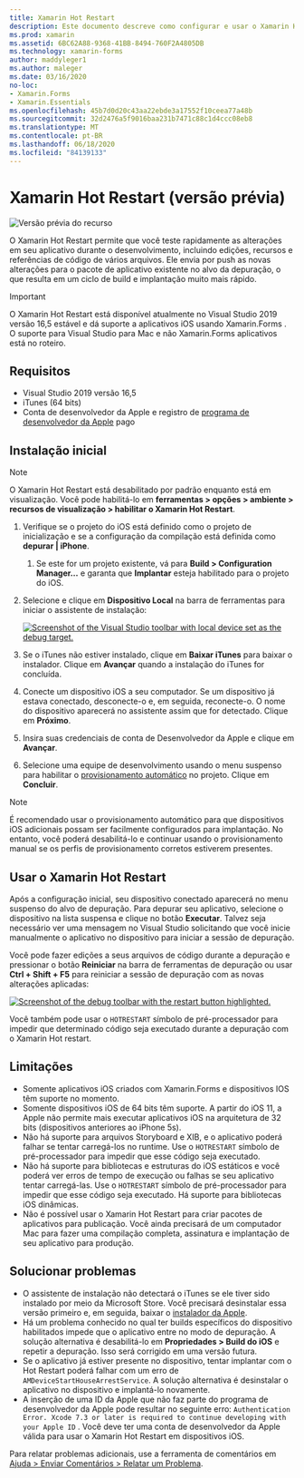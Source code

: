 ```yaml
---
title: Xamarin Hot Restart
description: Este documento descreve como configurar e usar o Xamarin Hot Restart para depurar um aplicativo iOS.
ms.prod: xamarin
ms.assetid: 6BC62A88-9368-41BB-8494-760F2A4805DB
ms.technology: xamarin-forms
author: maddyleger1
ms.author: maleger
ms.date: 03/16/2020
no-loc:
- Xamarin.Forms
- Xamarin.Essentials
ms.openlocfilehash: 45b7d0d20c43aa22ebde3a17552f10ceea77a48b
ms.sourcegitcommit: 32d2476a5f9016baa231b7471c88c1d4ccc08eb8
ms.translationtype: MT
ms.contentlocale: pt-BR
ms.lasthandoff: 06/18/2020
ms.locfileid: "84139133"
---
```

# <a name="xamarin-hot-restart-preview"></a>Xamarin Hot Restart (versão prévia)

![Versão prévia do recurso](~/media/shared/preview.png)

O Xamarin Hot Restart permite que você teste rapidamente as alterações em seu aplicativo durante o desenvolvimento, incluindo edições, recursos e referências de código de vários arquivos. Ele envia por push as novas alterações para o pacote de aplicativo existente no alvo da depuração, o que resulta em um ciclo de build e implantação muito mais rápido.

> [!IMPORTANT]
> O Xamarin Hot Restart está disponível atualmente no Visual Studio 2019 versão 16,5 estável e dá suporte a aplicativos iOS usando Xamarin.Forms . O suporte para Visual Studio para Mac e não Xamarin.Forms aplicativos está no roteiro.

## <a name="requirements"></a>Requisitos

- Visual Studio 2019 versão 16,5
- iTunes (64 bits)
- Conta de desenvolvedor da Apple e registro de [programa de desenvolvedor da Apple](https://developer.apple.com/programs) pago


## <a name="initial-setup"></a>Instalação inicial

> [!NOTE]
> O Xamarin Hot Restart está desabilitado por padrão enquanto está em visualização. Você pode habilitá-lo em **ferramentas > opções > ambiente > recursos de visualização > habilitar o Xamarin Hot Restart**.

1. Verifique se o projeto do iOS está definido como o projeto de inicialização e se a configuração da compilação está definida como **depurar | iPhone**.

   1. Se este for um projeto existente, vá para **Build > Configuration Manager…** e garanta que **Implantar** esteja habilitado para o projeto do iOS.

2. Selecione e clique em **Dispositivo Local** na barra de ferramentas para iniciar o assistente de instalação:

    [![](hot-restart-images/toolbar.png "Screenshot of the Visual Studio toolbar with local device set as the debug target.")](hot-restart-images/toolbar.png)

3. Se o iTunes não estiver instalado, clique em **Baixar iTunes** para baixar o instalador. Clique em **Avançar** quando a instalação do iTunes for concluída.

4. Conecte um dispositivo iOS a seu computador. Se um dispositivo já estava conectado, desconecte-o e, em seguida, reconecte-o. O nome do dispositivo aparecerá no assistente assim que for detectado. Clique em **Próximo**.

5. Insira suas credenciais de conta de Desenvolvedor da Apple e clique em **Avançar**.

6. Selecione uma equipe de desenvolvimento usando o menu suspenso para habilitar o [provisionamento automático](~/ios/get-started/installation/device-provisioning/automatic-provisioning.md) no projeto. Clique em **Concluir**.

> [!NOTE]
> É recomendado usar o provisionamento automático para que dispositivos iOS adicionais possam ser facilmente configurados para implantação. No entanto, você poderá desabilitá-lo e continuar usando o provisionamento manual se os perfis de provisionamento corretos estiverem presentes.

## <a name="use-xamarin-hot-restart"></a>Usar o Xamarin Hot Restart
Após a configuração inicial, seu dispositivo conectado aparecerá no menu suspenso do alvo de depuração. Para depurar seu aplicativo, selecione o dispositivo na lista suspensa e clique no botão **Executar**. Talvez seja necessário ver uma mensagem no Visual Studio solicitando que você inicie manualmente o aplicativo no dispositivo para iniciar a sessão de depuração.

Você pode fazer edições a seus arquivos de código durante a depuração e pressionar o botão **Reiniciar** na barra de ferramentas de depuração ou usar **Ctrl + Shift + F5** para reiniciar a sessão de depuração com as novas alterações aplicadas:

[![](hot-restart-images/restart.png "Screenshot of the debug toolbar with the restart button highlighted.")](hot-restart-images/toolbar.png)

Você também pode usar o `HOTRESTART` símbolo de pré-processador para impedir que determinado código seja executado durante a depuração com o Xamarin Hot restart.

## <a name="limitations"></a>Limitações

- Somente aplicativos iOS criados com Xamarin.Forms e dispositivos IOS têm suporte no momento.
- Somente dispositivos iOS de 64 bits têm suporte. A partir do iOS 11, a Apple não permite mais executar aplicativos iOS na arquitetura de 32 bits (dispositivos anteriores ao iPhone 5s).
- Não há suporte para arquivos Storyboard e XIB, e o aplicativo poderá falhar se tentar carregá-los no runtime. Use o `HOTRESTART` símbolo de pré-processador para impedir que esse código seja executado.
- Não há suporte para bibliotecas e estruturas do iOS estáticos e você poderá ver erros de tempo de execução ou falhas se seu aplicativo tentar carregá-las. Use o `HOTRESTART` símbolo de pré-processador para impedir que esse código seja executado. Há suporte para bibliotecas iOS dinâmicas.
- Não é possível usar o Xamarin Hot Restart para criar pacotes de aplicativos para publicação. Você ainda precisará de um computador Mac para fazer uma compilação completa, assinatura e implantação de seu aplicativo para produção.

## <a name="troubleshoot"></a>Solucionar problemas

- O assistente de instalação não detectará o iTunes se ele tiver sido instalado por meio da Microsoft Store. Você precisará desinstalar essa versão primeiro e, em seguida, baixar o [instalador da Apple](https://go.microsoft.com/fwlink/?linkid=2101014).
- Há um problema conhecido no qual ter builds específicos do dispositivo habilitados impede que o aplicativo entre no modo de depuração. A solução alternativa é desabilitá-lo em **Propriedades > Build do iOS** e repetir a depuração. Isso será corrigido em uma versão futura.
- Se o aplicativo já estiver presente no dispositivo, tentar implantar com o Hot Restart poderá falhar com um erro de `AMDeviceStartHouseArrestService`. A solução alternativa é desinstalar o aplicativo no dispositivo e implantá-lo novamente.
- A inserção de uma ID da Apple que não faz parte do programa de desenvolvedor da Apple pode resultar no seguinte erro: `Authentication Error. Xcode 7.3 or later is required to continue developing with your Apple ID` . Você deve ter uma conta de desenvolvedor da Apple válida para usar o Xamarin Hot Restart em dispositivos iOS. 

Para relatar problemas adicionais, use a ferramenta de comentários em [Ajuda > Enviar Comentários > Relatar um Problema](/visualstudio/ide/feedback-options?view=vs-2019#report-a-problem).
